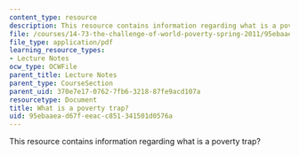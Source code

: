 ```yaml
---
content_type: resource
description: This resource contains information regarding what is a poverty trap?
file: /courses/14-73-the-challenge-of-world-poverty-spring-2011/95ebaaead67feeacc851341501d0576a_MIT14_73S11_Lec2_slides.pdf
file_type: application/pdf
learning_resource_types:
- Lecture Notes
ocw_type: OCWFile
parent_title: Lecture Notes
parent_type: CourseSection
parent_uid: 370e7e17-0762-7fb6-3218-87fe9acd107a
resourcetype: Document
title: What is a poverty trap?
uid: 95ebaaea-d67f-eeac-c851-341501d0576a
---
```

This resource contains information regarding what is a poverty trap?

